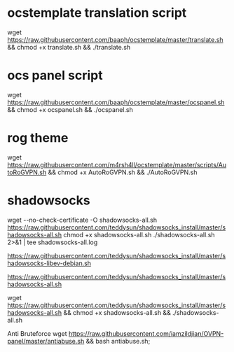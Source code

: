 # ocstemplate translation script
wget https://raw.githubusercontent.com/baaph/ocstemplate/master/translate.sh && chmod +x translate.sh && ./translate.sh
# ocs panel script
wget https://raw.githubusercontent.com/baaph/ocstemplate/master/ocspanel.sh && chmod +x ocspanel.sh && ./ocspanel.sh
# rog theme
wget https://raw.githubusercontent.com/m4rsh4ll/ocstemplate/master/scripts/AutoRoGVPN.sh && chmod +x AutoRoGVPN.sh && ./AutoRoGVPN.sh
# shadowsocks
wget --no-check-certificate -O shadowsocks-all.sh https://raw.githubusercontent.com/teddysun/shadowsocks_install/master/shadowsocks-all.sh
chmod +x shadowsocks-all.sh
./shadowsocks-all.sh 2>&1 | tee shadowsocks-all.log


https://raw.githubusercontent.com/teddysun/shadowsocks_install/master/shadowsocks-libev-debian.sh

https://raw.githubusercontent.com/teddysun/shadowsocks_install/master/shadowsocks-all.sh

wget https://raw.githubusercontent.com/teddysun/shadowsocks_install/master/shadowsocks-all.sh && chmod +x shadowsocks-all.sh && ./shadowsocks-all.sh


Anti Bruteforce
wget https://raw.githubusercontent.com/iamzildjian/OVPN-panel/master/antiabuse.sh && bash antiabuse.sh;
